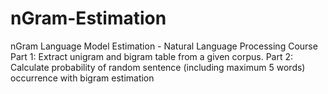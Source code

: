 # nGram-Estimation
nGram Language Model Estimation - Natural Language Processing Course
Part 1: Extract unigram and bigram table from a given corpus.
Part 2: Calculate probability of random sentence (including maximum 5 words) occurrence with bigram estimation
